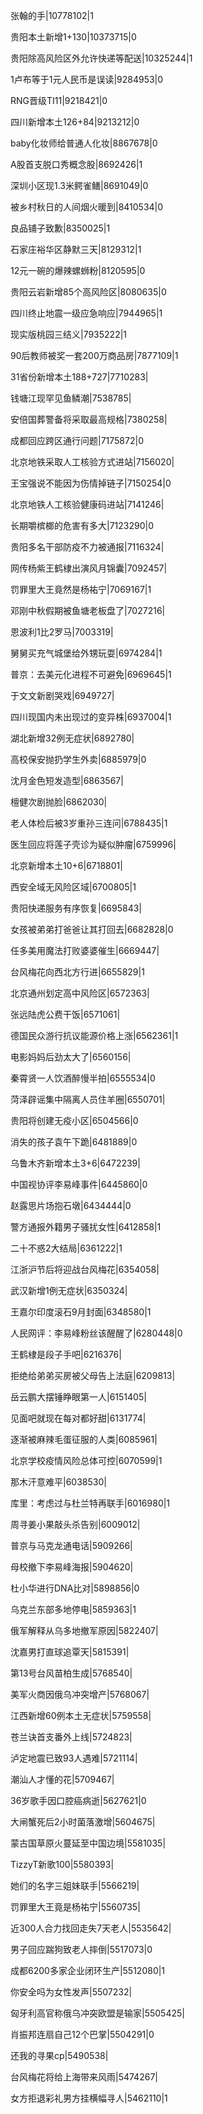 张翰的手|10778102|1

贵阳本土新增1+130|10373715|0

贵阳除高风险区外允许快递等配送|10325244|1

1卢布等于1元人民币是误读|9284953|0

RNG晋级TI11|9218421|0

四川新增本土126+84|9213212|0

baby化妆师给普通人化妆|8867678|0

A股首支脱口秀概念股|8692426|1

深圳小区现1.3米鳄雀鳝|8691049|0

被乡村秋日的人间烟火暖到|8410534|0

良品铺子致歉|8350025|1

石家庄裕华区静默三天|8129312|1

12元一碗的爆辣螺蛳粉|8120595|0

贵阳云岩新增85个高风险区|8080635|0

四川终止地震一级应急响应|7944965|1

现实版桃园三结义|7935222|1

90后教师被奖一套200万商品房|7877109|1

31省份新增本土188+727|7710283|

钱塘江现罕见鱼鳞潮|7538785|

安倍国葬警备将采取最高规格|7380258|

成都回应跨区通行问题|7175872|0

北京地铁采取人工核验方式进站|7156020|

王宝强说不能因为伤情掉链子|7150254|0

北京地铁人工核验健康码进站|7141246|

长期嚼槟榔的危害有多大|7123290|0

贵阳多名干部防疫不力被通报|7116324|

网传杨紫王鹤棣出演风月锦囊|7092457|

罚罪里大王竟然是杨祐宁|7069167|1

邓刚中秋假期被鱼塘老板盘了|7027216|

恩波利1比2罗马|7003319|

舅舅买充气城堡给外甥玩耍|6974284|1

普京：去美元化进程不可避免|6969645|1

于文文新剧哭戏|6949727|

四川现国内未出现过的变异株|6937004|1

湖北新增32例无症状|6892780|

高校保安抛扔学生外卖|6885979|0

沈月金色短发造型|6863567|

檀健次剧抛脸|6862030|

老人体检后被3岁重孙三连问|6788435|1

医生回应将莲子壳诊为疑似肿瘤|6759996|

北京新增本土10+6|6718801|

西安全域无风险区域|6700805|1

贵阳快递服务有序恢复|6695843|

女孩被弟弟打爸爸让其打回去|6682828|0

任多美用魔法打败婆婆催生|6669447|

台风梅花向西北方行进|6655829|1

北京通州划定高中风险区|6572363|

张远陆虎公费干饭|6571061|

德国民众游行抗议能源价格上涨|6562361|1

电影妈妈后劲太大了|6560156|

秦霄贤一人饮酒醉慢半拍|6555534|0

菏泽辟谣集中隔离人员住羊圈|6550701|

贵阳将创建无疫小区|6504566|0

消失的孩子袁午下跪|6481889|0

乌鲁木齐新增本土3+6|6472239|

中国视协评李易峰事件|6445860|0

赵露思片场抱石墩|6434444|0

警方通报外籍男子骚扰女性|6412858|1

二十不惑2大结局|6361222|1

江浙沪节后将迎战台风梅花|6354058|

武汉新增1例无症状|6350324|

王嘉尔印度滚石9月封面|6348580|1

人民网评：李易峰粉丝该醒醒了|6280448|0

王鹤棣是段子手吧|6216376|

拒绝给弟弟买房被父母告上法庭|6209813|

岳云鹏大摆锤睁眼第一人|6151405|

见面吧就现在每对都好甜|6131774|

逐渐被麻辣毛蛋征服的人类|6085961|

北京学校疫情风险总体可控|6070599|1

那木汗意难平|6038530|

库里：考虑过与杜兰特再联手|6016980|1

周寻姜小果敲头杀告别|6009012|

普京与马克龙通电话|5909266|

母校撤下李易峰海报|5904620|

杜小华进行DNA比对|5898856|0

乌克兰东部多地停电|5859363|1

俄军解释从乌多地撤军原因|5822407|

沈嘉男打直球追覃天|5815391|

第13号台风苗柏生成|5768540|

美军火商因俄乌冲突增产|5768067|

江西新增60例本土无症状|5759558|

苍兰诀首支番外上线|5724823|

泸定地震已致93人遇难|5721114|

潮汕人才懂的花|5709467|

36岁歌手因口腔癌病逝|5627621|0

大闸蟹死后2小时菌落激增|5604675|

蒙古国草原火蔓延至中国边境|5581035|

TizzyT新歌100|5580393|

她们的名字三姐妹联手|5566219|

罚罪里大王竟是杨祐宁|5560735|

近300人合力找回走失7天老人|5535642|

男子回应踹狗致老人摔倒|5517073|0

成都6200多家企业闭环生产|5512080|1

你安全吗为女性发声|5507232|

匈牙利高官称俄乌冲突欧盟是输家|5505425|

肖振邦连扇自己12个巴掌|5504291|0

还我的寻果cp|5490538|

台风梅花将给上海带来风雨|5474267|

女方拒退彩礼男方挂横幅寻人|5462110|1

